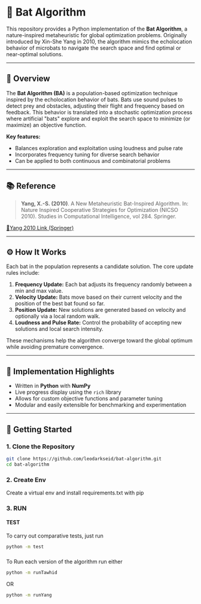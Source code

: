 # 🦇 Bat Algorithm

This repository provides a Python implementation of the **Bat Algorithm**, a nature-inspired metaheuristic for global optimization problems. Originally introduced by Xin-She Yang in 2010, the algorithm mimics the echolocation behavior of microbats to navigate the search space and find optimal or near-optimal solutions.

---

## 📖 Overview

The **Bat Algorithm (BA)** is a population-based optimization technique inspired by the echolocation behavior of bats. Bats use sound pulses to detect prey and obstacles, adjusting their flight and frequency based on feedback. This behavior is translated into a stochastic optimization process where artificial "bats" explore and exploit the search space to minimize (or maximize) an objective function.

**Key features:**
- Balances exploration and exploitation using loudness and pulse rate
- Incorporates frequency tuning for diverse search behavior
- Can be applied to both continuous and combinatorial problems

---

## 📚 Reference

> **Yang, X.-S. (2010)**. A New Metaheuristic Bat-Inspired Algorithm. In: Nature Inspired Cooperative Strategies for Optimization (NICSO 2010). Studies in Computational Intelligence, vol 284. Springer.

[📄Yang 2010 Link (Springer)](https://doi.org/10.1007/978-3-642-12538-6_6)

---

## ⚙️ How It Works

Each bat in the population represents a candidate solution. The core update rules include:

1. **Frequency Update:** Each bat adjusts its frequency randomly between a min and max value.
2. **Velocity Update:** Bats move based on their current velocity and the position of the best bat found so far.
3. **Position Update:** New solutions are generated based on velocity and optionally via a local random walk.
4. **Loudness and Pulse Rate:** Control the probability of accepting new solutions and local search intensity.

These mechanisms help the algorithm converge toward the global optimum while avoiding premature convergence.

---

## 🔧 Implementation Highlights

- Written in **Python** with **NumPy**
- Live progress display using the `rich` library
- Allows for custom objective functions and parameter tuning
- Modular and easily extensible for benchmarking and experimentation

---
## 🚀 Getting Started

### 1. Clone the Repository

```bash
git clone https://github.com/leodarkseid/bat-algorithm.git
cd bat-algorithm
```

### 2. Create Env

Create a virtual env and install requirements.txt with pip

### 3. RUN

#### TEST
To carry out comparative tests, just run 

```bash
python -m test
```

### 
To Run each version of the algorithm run either

```bash
python -m runTawhid
```

OR 

```bash
python -m runYang
```